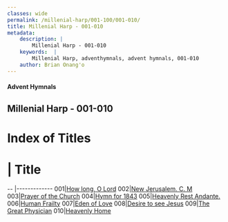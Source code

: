 ```yaml
---
classes: wide
permalink: /millenial-harp/001-100/001-010/
title: Millenial Harp - 001-010
metadata:
    description: |
        Millenial Harp - 001-010
    keywords:  |
        Millenial Harp, adventhymnals, advent hymnals, 001-010
    author: Brian Onang'o
---
```

#### Advent Hymnals
## Millenial Harp - 001-010
# Index of Titles
# | Title                        
-- |-------------
001|[How long, O Lord](/millenial-harp/001-100/001-010/How-long,-O-Lord)
002|[New Jerusalem. C. M](/millenial-harp/001-100/001-010/New-Jerusalem-C-M)
003|[Prayer of the Church](/millenial-harp/001-100/001-010/Prayer-of-the-Church)
004|[Hymn for 1843](/millenial-harp/001-100/001-010/Hymn-for-1843)
005|[Heavenly Rest Andante.](/millenial-harp/001-100/001-010/Heavenly-Rest-Andante)
006|[Human Frailty](/millenial-harp/001-100/001-010/Human-Frailty)
007|[Eden of Love](/millenial-harp/001-100/001-010/Eden-of-Love)
008|[Desire to see Jesus](/millenial-harp/001-100/001-010/Desire-to-see-Jesus)
009|[The Great Physician](/millenial-harp/001-100/001-010/The-Great-Physician)
010|[Heavenly Home](/millenial-harp/001-100/001-010/Heavenly-Home)